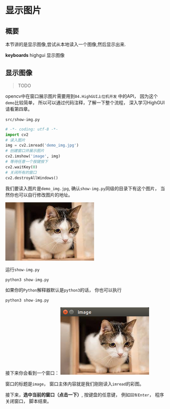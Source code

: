 
# 显示图片


## 概要
本节讲的是显示图像,尝试从本地读入一个图像,然后显示出来.

**keyboards** highgui 显示图像

## 显示图像

> TODO

opencv中在窗口展示图片需要用到`04.HighGUI上位机开发` 中的API， 因为这个`demo`比较简单， 所以可以通过代码注释，了解一下整个流程， 深入学习HighGUI请看第四章。




`src/show-img.py`
```python
# -*- coding: utf-8 -*-  
import cv2
# 读入图片
img = cv2.imread('demo_img.jpg')
# 创建窗口并展示图片
cv2.imshow('image', img)
# 等待任意一个按键按下
cv2.waitKey(0)
# 关闭所有的窗口
cv2.destroyAllWindows()
```

我们要读入图片是`demo_img.jpg`, 确认`show-img.py`同级的目录下有这个图片， 当然你也可以自行修改图片的地址。

![demo_img](./image/demo_img.jpg)

运行`show-img.py`

```python
python3 show-img.py
```
如果你的`Python`解释器默认是`python3`的话， 你也可以执行
```python
python3 show-img.py
```

接下来你会看到一个窗口：
![image](./image/img-opencv-highgui.png)

窗口的标题是`image`， 窗口主体内容就是我们刚刚读入`imread`的彩图。

接下来，**选中当前的窗口（点击一下）**, 按键盘的任意键， 例如`回车Enter`， 程序关闭窗口， 脚本结束。
